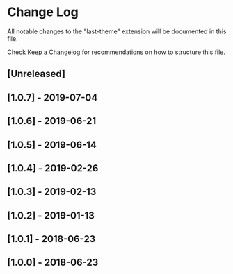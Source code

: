 # Change Log
All notable changes to the "last-theme" extension will be documented in this file.

Check [Keep a Changelog](http://keepachangelog.com/) for recommendations on how to structure this file.

## [Unreleased]

## [1.0.7] - 2019-07-04

## [1.0.6] - 2019-06-21

## [1.0.5] - 2019-06-14

## [1.0.4] - 2019-02-26

## [1.0.3] - 2019-02-13

## [1.0.2] - 2019-01-13

## [1.0.1] - 2018-06-23

## [1.0.0] - 2018-06-23
